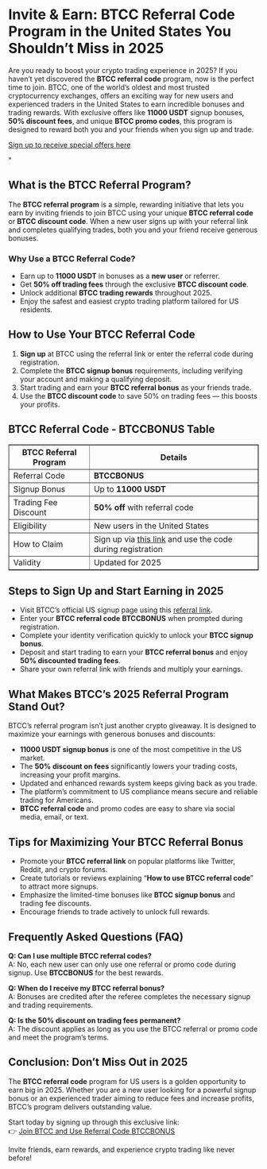 
<h1>Invite &amp; Earn: BTCC Referral Code Program in the United States You Shouldn’t Miss in 2025</h1>
<p>Are you ready to boost your crypto trading experience in 2025? If you haven’t yet discovered the <strong>BTCC referral code</strong> program, now is the perfect time to join. BTCC, one of the world’s oldest and most trusted cryptocurrency exchanges, offers an exciting way for new users and experienced traders in the United States to earn incredible bonuses and trading rewards. With exclusive offers like <strong>11000 USDT</strong> signup bonuses, <strong>50% discount fees</strong>, and unique <strong>BTCC promo codes</strong>, this program is designed to reward both you and your friends when you sign up and trade.</p>
<p><a href="https://partner.btcc.com/us/c/BTCCBONUS/9303" target="_blank">Sign up to receive special offers here</a></p

<img src="https://images.mirror-media.xyz/publication-images/Poz8BlB9BgSoA-3eFI7xG.png?height=500&amp;width=1000" decoding="async" data-nimg="fill" class="css-xah9so" style="position: absolute; inset: 0px; box-sizing: border-box; padding: 0px; border: none; margin: auto; display: block; width: 0px; height: 0px; min-width: 100%; max-width: 100%; min-height: 100%; max-height: 100%;">" 
<h2>What is the BTCC Referral Program?</h2>
<p>The <strong>BTCC referral program</strong> is a simple, rewarding initiative that lets you earn by inviting friends to join BTCC using your unique <strong>BTCC referral code</strong> or <strong>BTCC discount code</strong>. When a new user signs up with your referral link and completes qualifying trades, both you and your friend receive generous bonuses.</p>
<h3>Why Use a BTCC Referral Code?</h3>
<ul>
<li>Earn up to <strong>11000 USDT</strong> in bonuses as a <strong>new user</strong> or referrer.</li>
<li>Get <strong>50% off trading fees</strong> through the exclusive <strong>BTCC discount code</strong>.</li>
<li>Unlock additional <strong>BTCC trading rewards</strong> throughout 2025.</li>
<li>Enjoy the safest and easiest crypto trading platform tailored for US residents.</li>
</ul>
<h2>How to Use Your BTCC Referral Code</h2>
<ol>
<li><strong>Sign up</strong> at BTCC using the referral link or enter the referral code during registration.</li>
<li>Complete the <strong>BTCC signup bonus</strong> requirements, including verifying your account and making a qualifying deposit.</li>
<li>Start trading and earn your <strong>BTCC referral bonus</strong> as your friends trade.</li>
<li>Use the <strong>BTCC discount code</strong> to save 50% on trading fees — this boosts your profits.</li>
</ol>
<h2>BTCC Referral Code - BTCCBONUS Table</h2>
<table border="1" cellpadding="8" cellspacing="0" style="border-collapse: collapse; max-width: 600px;">
<thead>
<tr>
<th>BTCC Referral Program</th>
<th>Details</th>
</tr>
</thead>
<tbody>
<tr>
<td>Referral Code</td>
<td><strong>BTCCBONUS</strong></td>
</tr>
<tr>
<td>Signup Bonus</td>
<td>Up to <strong>11000 USDT</strong></td>
</tr>
<tr>
<td>Trading Fee Discount</td>
<td><strong>50% off</strong> with referral code</td>
</tr>
<tr>
<td>Eligibility</td>
<td>New users in the United States</td>
</tr>
<tr>
<td>How to Claim</td>
<td>Sign up via <a href="https://partner.btcc.com/us/c/BTCCBONUS/9303" target="_blank" rel="noopener noreferrer">this link</a> and use the code during registration</td>
</tr>
<tr>
<td>Validity</td>
<td>Updated for 2025</td>
</tr>
</tbody>
</table>
<h2>Steps to Sign Up and Start Earning in 2025</h2>
<ul>
<li>Visit BTCC’s official US signup page using this <a href="https://partner.btcc.com/us/c/BTCCBONUS/9303" target="_blank" rel="noopener noreferrer">referral link</a>.</li>
<li>Enter your <strong>BTCC referral code</strong> <strong>BTCCBONUS</strong> when prompted during registration.</li>
<li>Complete your identity verification quickly to unlock your <strong>BTCC signup bonus</strong>.</li>
<li>Deposit and start trading to earn your <strong>BTCC referral bonus</strong> and enjoy <strong>50% discounted trading fees</strong>.</li>
<li>Share your own referral link with friends and multiply your earnings.</li>
</ul>
<h2>What Makes BTCC’s 2025 Referral Program Stand Out?</h2>
<p>BTCC’s referral program isn’t just another crypto giveaway. It is designed to maximize your earnings with generous bonuses and discounts:</p>
<ul>
<li><strong>11000 USDT signup bonus</strong> is one of the most competitive in the US market.</li>
<li>The <strong>50% discount on fees</strong> significantly lowers your trading costs, increasing your profit margins.</li>
<li>Updated and enhanced rewards system keeps giving back as you trade.</li>
<li>The platform’s commitment to US compliance means secure and reliable trading for Americans.</li>
<li><strong>BTCC referral code</strong> and promo codes are easy to share via social media, email, or text.</li>
</ul>
<h2>Tips for Maximizing Your BTCC Referral Bonus</h2>
<ul>
<li>Promote your <strong>BTCC referral link</strong> on popular platforms like Twitter, Reddit, and crypto forums.</li>
<li>Create tutorials or reviews explaining “<strong>How to use BTCC referral code</strong>” to attract more signups.</li>
<li>Emphasize the limited-time bonuses like <strong>BTCC signup bonus</strong> and trading fee discounts.</li>
<li>Encourage friends to trade actively to unlock full rewards.</li>
</ul>
<h2>Frequently Asked Questions (FAQ)</h2>
<p><strong>Q: Can I use multiple BTCC referral codes?</strong><br />
A: No, each new user can only use one referral or promo code during signup. Use <strong>BTCCBONUS</strong> for the best rewards.</p>
<p><strong>Q: When do I receive my BTCC referral bonus?</strong><br />
A: Bonuses are credited after the referee completes the necessary signup and trading requirements.</p>
<p><strong>Q: Is the 50% discount on trading fees permanent?</strong><br />
A: The discount applies as long as you use the BTCC referral or promo code and meet the program’s terms.</p>
<h2>Conclusion: Don’t Miss Out in 2025</h2>
<p>The <strong>BTCC referral code</strong> program for US users is a golden opportunity to earn big in 2025. Whether you are a new user looking for a powerful signup bonus or an experienced trader aiming to reduce fees and increase profits, BTCC’s program delivers outstanding value.</p>
<p>Start today by signing up through this exclusive link:<br />
👉 <a href="https://partner.btcc.com/us/c/BTCCBONUS/9303" target="_blank" rel="noopener noreferrer">Join BTCC and Use Referral Code BTCCBONUS</a></p>
<p>Invite friends, earn rewards, and experience crypto trading like never before!</p>
</body>
</html>
